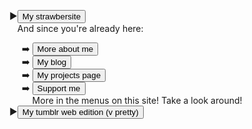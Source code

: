 <span class="sociallinks"></span>
<ul id="892u84" style="list-style-type: '▶️';">
    <li><a href="https://strawmelonjuice.com/">
        <button>My strawbersite</button>
    </a></li>And since you're already here:
    <ul style="list-style-type: '➡️ ';">
        <li><a href="/about">
            <button>More about me</button>
        </a></li>
        <li><a href="/blog/">
            <button>My blog</button>
        </a></li>
        <li><a href="/?p=projects">
            <button>My projects page</button>
        </a></li>
        <li><a href="/?p=support">
            <button>Support me</button>
        </a></li>
        More in the menus on this site! Take a look around!
    </ul>
    <li><a href="https://strawmelonjuice.tumblr.com/">
        <button>My tumblr web edition (v pretty)</button>
    </a></li>
</ul>
<span class="sociallinks"></span>
